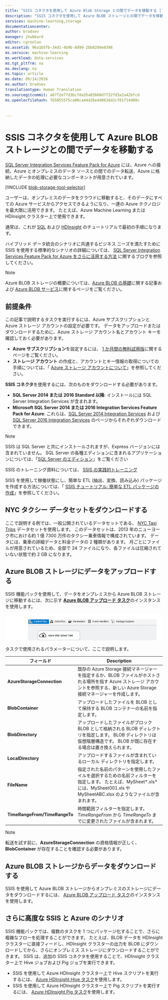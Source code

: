 ```yaml
---
title: "SSIS コネクタを使用して Azure Blob Storage との間でデータを移動する | Microsoft Docs"
description: "SSIS コネクタを使用して Azure BLOB ストレージとの間でデータを移動します。"
services: machine-learning,storage
documentationcenter: 
author: bradsev
manager: jhubbard
editor: cgronlun
ms.assetid: 96a1b5fb-34d1-4b9b-8d99-2bb8289e0398
ms.service: machine-learning
ms.workload: data-services
ms.tgt_pltfrm: na
ms.devlang: na
ms.topic: article
ms.date: 09/14/2016
ms.author: bradsev
translationtype: Human Translation
ms.sourcegitcommit: a67f2e77d3bc7da35a03b68d7f32fd3a2a42bfcd
ms.openlocfilehash: f650555f5ca00ca44426e4d863dd2cf01f14d89c


---
```

# <a name="move-data-to-or-from-azure-blob-storage-using-ssis-connectors"></a>SSIS コネクタを使用して Azure BLOB ストレージとの間でデータを移動する
[SQL Server Integration Services Feature Pack for Azure](https://msdn.microsoft.com/library/mt146770.aspx) には、Azure への接続、Azure とオンプレミスのデータ ソースとの間でのデータ転送、Azure に格納したデータの処理に必要なコンポーネントが用意されています。

[!INCLUDE [blob-storage-tool-selector](../../includes/machine-learning-blob-storage-tool-selector.md)]

ユーザーは、オンプレミスのデータをクラウドに移動すると、そのデータにすべての Azure サービスからアクセスできるようになり、一連の Azure テクノロジを最大限に活用できます。 たとえば、Azure Machine Learning または HDInsight クラスター上で使用できます。

通常は、これが [SQL](machine-learning-data-science-process-sql-walkthrough.md) および [HDInsight](machine-learning-data-science-process-hive-walkthrough.md) のチュートリアルで最初の手順になります。

ハイブリッド データ統合のシナリオに共通するビジネス ニーズを満たすために SSIS を使用する標準的なシナリオの詳細については、 [SQL Server Integration Services Feature Pack for Azure をさらに活用する方法](http://blogs.msdn.com/b/ssis/archive/2015/06/25/doing-more-with-sql-server-integration-services-feature-pack-for-azure.aspx) に関するブログを参照してください。

> [!NOTE]
> Azure BLOB ストレージの概要については、[Azure BLOB の基礎](../storage/storage-dotnet-how-to-use-blobs.md)に関する記事および [Azure BLOB サービス](https://msdn.microsoft.com/library/azure/dd179376.aspx)に関するページをご覧ください。
> 
> 

## <a name="prerequisites"></a>前提条件
この記事で説明するタスクを実行するには、Azure サブスクリプションと Azure ストレージ アカウントの設定が必要です。 データをアップロードまたはダウンロードするために、Azure ストレージ アカウント名とアカウント キーを確認しておく必要があります。

* **Azure サブスクリプション**を設定するには、 [1 か月間の無料試用版](https://azure.microsoft.com/pricing/free-trial/)に関するページをご覧ください。
* **ストレージ アカウント** の作成と、アカウントとキー情報の取得についての手順については、「 [Azure ストレージ アカウントについて](../storage/storage-create-storage-account.md)」を参照してください。

**SSIS コネクタ**を使用するには、次のものをダウンロードする必要があります。

* **SQL Server 2014 または 2016 Standard 以降**: インストールには SQL Server Integration Services が含まれます。
* **Microsoft SQL Server 2014 または 2016 Integration Services Feature Pack for Azure**: これらは、[SQL Server 2014 Integration Services](http://www.microsoft.com/download/details.aspx?id=47366) および [SQL Server 2016 Integration Services](https://www.microsoft.com/download/details.aspx?id=49492) のページからそれぞれダウンロードできます。

> [!NOTE]
> SSIS は SQL Server と共にインストールされますが、Express バージョンには含まれていません。 SQL Server の各種エディションに含まれるアプリケーションについては、「[SQL Server のエディション](http://www.microsoft.com/en-us/server-cloud/products/sql-server-editions/)」をご覧ください
> 
> 

SSIS のトレーニング資料については、 [SSIS の実践的トレーニング](http://www.microsoft.com/download/details.aspx?id=20766)

SISS を使用して稼働状態にし、簡単な ETL (抽出、変換、読み込み) パッケージを作成する方法については、「 [SSIS チュートリアル: 簡単な ETL パッケージの作成](https://msdn.microsoft.com/library/ms169917.aspx)」を参照してください。

## <a name="download-nyc-taxi-dataset"></a>NYC タクシー データセットをダウンロードする
ここで説明する例では、一般公開されているデータセットである、 [NYC Taxi Trips](http://www.andresmh.com/nyctaxitrips/) データセットを使用します。 このデータセットは、2013 年のニューヨーク市における約 1 億 7300 万件のタクシー乗車情報で構成されています。 データには、乗車の詳細データと料金データの 2 種類があります。 月ごとにファイルが用意されているため、全部で 24 ファイルになり、各ファイルは圧縮されていない状態で約 2 GB になります。

## <a name="upload-data-to-azure-blob-storage"></a>Azure BLOB ストレージにデータをアップロードする
SSIS 機能パックを使用して、データをオンプレミスから Azure BLOB ストレージに移動するには、次に示す [**Azure BLOB アップロード タスク**](https://msdn.microsoft.com/library/mt146776.aspx)のインスタンスを使用します。

![configure-data-science-vm](./media/machine-learning-data-science-move-data-to-azure-blob-using-ssis/ssis-azure-blob-upload-task.png)

タスクで使用されるパラメーターについて、ここで説明します。

| フィールド | Description |
| --- | --- |
| **AzureStorageConnection** |既存の Azure Storage 接続マネージャーを指定するか、BLOB ファイルがホストされる場所を指す Azure ストレージ アカウントを参照する、新しい Azure Storage 接続マネージャーを作成します。 |
| **BlobContainer** |アップロードしたファイルを BLOB として保持する BLOB コンテナーの名前を指定します。 |
| **BlobDirectory** |アップロードしたファイルがブロック BLOB として格納される BLOB ディレクトリを指定します。 BLOB ディレクトリは仮想階層構造です。 BLOB が既に存在する場合は置き換えられます。 |
| **LocalDirectory** |アップロードするファイルが含まれているローカル ディレクトリを指定します。 |
| **FileName** |指定された名前のパターンを使用したファイルを選択するための名前フィルターを指定します。 たとえば、MySheet\*.xls\* には、MySheet001.xls や MySheetABC.xlsx のようなファイルが含まれます。 |
| **TimeRangeFrom/TimeRangeTo** |時間範囲フィルターを指定します。 *TimeRangeFrom* から *TimeRangeTo* までに変更されたファイルが含まれます。 |

> [!NOTE]
> 転送を試す前に、**AzureStorageConnection** の資格情報が正しく、**BlobContainer** が存在することを確認する必要があります。
> 
> 

## <a name="download-data-from-azure-blob-storage"></a>Azure BLOB ストレージからデータをダウンロードする
SSIS を使用して Azure BLOB ストレージからオンプレミスのストレージにデータをダウンロードするには、 [Azure BLOB アップロード タスク](https://msdn.microsoft.com/library/mt146779.aspx)のインスタンスを使用します。

## <a name="more-advanced-ssis-azure-scenarios"></a>さらに高度な SSIS と Azure のシナリオ
SSIS 機能パックでは、複数のタスクを 1 つにパッケージ化することで、さらに複雑なフローを処理することができます。 たとえば、BLOB データを HDInsight クラスターに直接フィードし、HDInsight クラスターの出力を BLOB にダウンロードしてから、さらにオンプレミス ストレージにダウンロードすることができます。 SSIS は、追加の SSIS コネクタを使用することで、HDInsight クラスター上で Hive ジョブおよび Pig ジョブを実行できます。

* SSIS を使用して Azure HDInsight クラスター上で Hive スクリプトを実行するには、 [Azure HDInsight Hive タスク](https://msdn.microsoft.com/library/mt146771.aspx)を使用します。
* SSIS を使用して Azure HDInsight クラスター上で Pig スクリプトを実行するには、 [Azure HDInsight Pig タスク](https://msdn.microsoft.com/library/mt146781.aspx)を使用します。




<!--HONumber=Nov16_HO3-->



